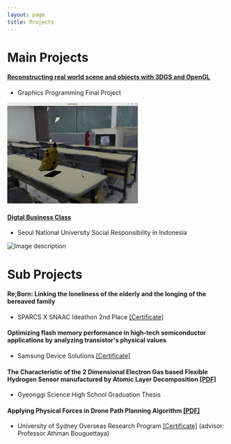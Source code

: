 ```yaml
---
layout: page
title: Projects
---
```


# Main Projects

#### [Reconstructing real world scene and objects with 3DGS and OpenGL](https://junggyubae.github.io/2024-11-11-Scene-Reconstruction/)
- Graphics Programming Final Project

<img src="/assets/img/3D_shot.png" alt="Image description" width="300">

#### [Digtal Business Class](https://junggyubae.github.io/2024-01-21-Digital-Business-Class/)
- Seoul National University Social Responsibility in Indonesia

<img src="/assets/img/indo2.JPG" alt="Image description" width="300">

<br/>

# Sub Projects

#### Re;Born: Linking the loneliness of the elderly and the longing of the bereaved family
- SPARCS X SNAAC Ideathon 2nd Place <a href="https://drive.google.com/file/d/11GI3uu7o4cJ-WkenxHTubHDzakusxLNh/view?usp=sharing" download>[Certificate]</a>

#### Optimizing flash memory performance in high‑tech semiconductor applications by analyzing transistor's physical values
- Samsung Device Solutions <a href="https://drive.google.com/file/d/1DnGhEbBlsTJhAC3G8MKftG_JA1xqZm9i/view?usp=sharing" download>[Certificate]</a>

#### The Characteristic of the 2 Dimensional Electron Gas based Flexible Hydrogen Sensor manufactured by Atomic Layer Decomposition <a href="https://drive.google.com/file/d/1sR_xCUWq74pNCce1qWdetUrjWQPuZuLW/view?usp=share_link" download>[PDF]</a>
- Gyeonggi Science High School Graduation Thesis

#### Applying Physical Forces in Drone Path Planning Algorithm <a href="https://drive.google.com/file/d/1-J7v7PtBxNPTUMNGDLeTlaVbDmOPPpzw/view?usp=sharing" download>[PDF]</a>
- University of Sydney Overseas Research Program <a href="https://drive.google.com/file/d/1XCD0daMBqqk1DOY4T0gHQpcPecALmOX5/view?usp=sharing" download>[Certificate]</a> (advisor: Professor Athman Bouguettaya) 


<br/>
